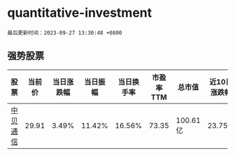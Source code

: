 # quantitative-investment

`最后更新时间：2023-09-27 13:30:48 +0800`

## 强势股票

|股票|当前价|当日涨跌幅|当日振幅|当日换手率|市盈率TTM|总市值|近10日涨跌幅|
|----|----|----|----|----|----|----|----|
|[中贝通信](https://xueqiu.com/S/SH603220)|29.91|3.49%|11.42%|16.56%|73.35|100.61亿|23.75%|

